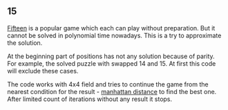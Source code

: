 ## 15

[Fifteen](https://en.wikipedia.org/wiki/15_puzzle) is a popular game which each can play without preparation.
But it cannot be solved in polynomial time nowadays. This is a try to approximate the solution.

At the beginning part of positions has not any solution because of parity.
For example, the solved puzzle with swapped 14 and 15. At first this code will exclude these cases.

The code works with 4x4 field and tries to continue the game 
from the nearest condition for the result - [manhattan distance](https://en.wiktionary.org/wiki/Manhattan_distance)
to find the best one. After limited count of iterations without any result it stops.
